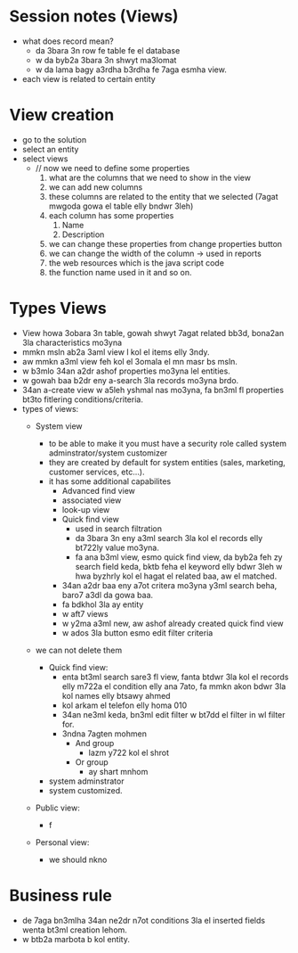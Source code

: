 # Session notes (Views)
* what does record mean? 
  * da 3bara 3n row fe table fe el database
  * w da byb2a 3bara 3n shwyt ma3lomat 
  * w da lama bagy a3rdha b3rdha fe 7aga esmha view.
* each view is related to certain entity
# View creation
* go to the solution
* select an entity
* select views
  * // now we need to define some properties
    1. what are the columns that we need to show in the view
    2. we can add new columns
    3. these columns are related to the entity that we selected (7agat mwgoda gowa el table elly bndwr 3leh)
    4. each column has some properties
       1. Name
       2. Description
    5. we can change these properties from change properties button
    6. we can change the width of the column -> used in reports
    7. the web resources which is the java script code
    8. the function name used in it and so on.
 

# Types Views
* View howa 3obara 3n table, gowah shwyt 7agat related bb3d, bona2an 3la characteristics mo3yna
* mmkn msln ab2a 3aml view l kol el items elly 3ndy.
* aw mmkn a3ml view feh kol el 3omala el mn masr bs msln. 
* w b3mlo 34an a2dr ashof properties mo3yna lel entities. 
* w gowah baa b2dr eny a-search 3la records mo3yna brdo. 
* 34an a-create view w a5leh yshmal nas mo3yna, fa bn3ml fl properties bt3to fitlering conditions/criteria. 
* types of views:
  * System view
    * to be able to make it you must have a security role called system adminstrator/system customizer
    * they are created by default for system entities (sales, marketing, customer services, etc...).
    * it has some additional capabilites
      * Advanced find view
      * associated view
      * look-up view
      * Quick find view
        * used in search filtration
        * da 3bara 3n eny a3ml search 3la kol el records elly bt722ly value mo3yna. 
        * fa ana b3ml view, esmo quick find view, da byb2a feh zy search field keda, bktb feha el keyword elly bdwr 3leh w hwa byzhrly kol el hagat el related baa, aw el matched. 
      * 34an a2dr baa eny a7ot critera mo3yna y3ml search beha, baro7 a3dl da gowa baa.
      * fa bdkhol 3la ay entity
      * w aft7 views
      * w y2ma a3ml new, aw ashof already created quick find view
      * w ados 3la button esmo edit filter criteria
         
  * we can not delete them
    * Quick find view:
      * enta bt3ml search sare3 fl view, fanta btdwr 3la kol el records elly m722a el condition elly ana 7ato, fa mmkn akon bdwr 3la kol names elly btsawy ahmed
      * kol arkam el telefon elly homa 010
      * 34an ne3ml keda, bn3ml edit filter w bt7dd el filter in wl filter for. 
      * 3ndna 7agten mohmen
        * And group
          * lazm y722 kol el shrot
        * Or group 
          * ay shart mnhom
    * system adminstrator
    * system customized. 
  * Public view:
    * f
  * Personal view:
    * we should nkno
  
# Business rule
* de 7aga bn3mlha 34an ne2dr n7ot conditions 3la el inserted fields wenta bt3ml creation lehom.
* w btb2a marbota b kol  entity. 
